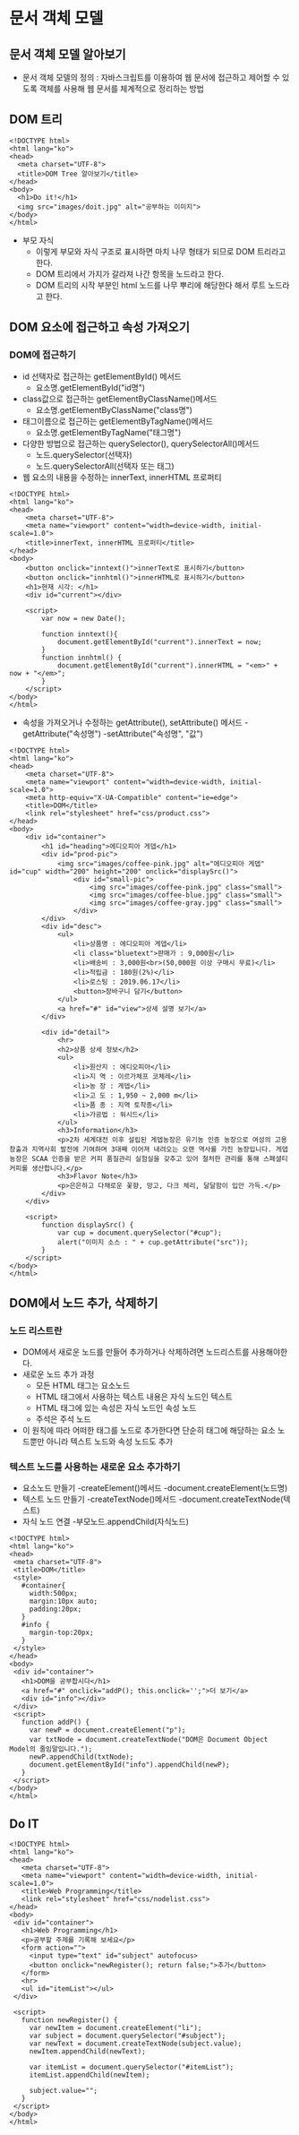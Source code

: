 # 문서 객체 모델
## 문서 객체 모델 알아보기
- 문서 객체 모델의 정의 : 자바스크립트를 이용하여 웹 문서에 접근하고 제어할 수 있도록 객체를 사용해 웹 문서를 체계적으로 정리하는 방법
## DOM 트리
```
<!DOCTYPE html>
<html lang="ko">
<head>
  <meta charset="UTF-8">
  <title>DOM Tree 알아보기</title>
</head>
<body>
  <h1>Do it!</h1>
  <img src="images/doit.jpg" alt="공부하는 이미지">
</body>
</html>
```
- 부모 자식
    - 이렇게 부모와 자식 구조로 표시하면 마치 나무 형태가 되므로 DOM 트리라고 한다.
    - DOM 트리에서 가지가 갈라져 나간 항목을 노드라고 한다.
    - DOM 트리의 시작 부분인 html 노드를 나무 뿌리에 해당한다 해서 루트 노드라고 한다.
## DOM 요소에 접근하고 속성 가져오기
### DOM에 접근하기
- id 선택자로 접근하는 getElementById() 메서드
    - 요소명.getElementById("id명")
- class값으로 접근하는 getElementByClassName()메서드
    - 요소명.getElementByClassName("class명")
- 태그이름으로 접근하는 getElementByTagName()메서드
    - 요소명.getElementByTagName("태그명")
- 다양한 방법으로 접근하는 querySelector(), querySelectorAll()메서드
    - 노드.querySelector(선택자)
    - 노드.querySelectorAll(선택자 또는 태그)
- 웹 요소의 내용을 수정하는 innerText, innerHTML 프로퍼티
```
<!DOCTYPE html>
<html lang="ko">
<head>
	<meta charset="UTF-8">
	<meta name="viewport" content="width=device-width, initial-scale=1.0">
	<title>innerText, innerHTML 프로퍼티</title>
</head>
<body>
	<button onclick="inntext()">innerText로 표시하기</button>
	<button onclick="innhtml()">innerHTML로 표시하기</button>
	<h1>현재 시각: </h1>
	<div id="current"></div>
	
	<script>
		var now = new Date();

		function inntext(){
			document.getElementById("current").innerText = now;
		}
		function innhtml() {
			document.getElementById("current").innerHTML = "<em>" + now + "</em>";
		}
	</script>
</body>
</html>
```
- 속성을 가져오거나 수정하는 getAttribute(), setAttribute() 메서드
    -getAttribute("속성명")
    -setAttribute("속성명", "값")
```
<!DOCTYPE html>
<html lang="ko">
<head>
	<meta charset="UTF-8">
	<meta name="viewport" content="width=device-width, initial-scale=1.0">
	<meta http-equiv="X-UA-Compatible" content="ie=edge">
	<title>DOM</title>
	<link rel="stylesheet" href="css/product.css">
</head>
<body>
	<div id="container">
		<h1 id="heading">에디오피아 게뎁</h1>
		<div id="prod-pic">
			<img src="images/coffee-pink.jpg" alt="에디오피아 게뎁" id="cup" width="200" height="200" onclick="displaySrc()">
				<div id="small-pic"> 
					<img src="images/coffee-pink.jpg" class="small">
					<img src="images/coffee-blue.jpg" class="small">
					<img src="images/coffee-gray.jpg" class="small">
				</div>
		</div>			
		<div id="desc">
			<ul>
				<li>상품명 : 에디오피아 게뎁</li>
				<li class="bluetext">판매가 : 9,000원</li>
				<li>배송비 : 3,000원<br>(50,000원 이상 구매시 무료)</li>
				<li>적립금 : 180원(2%)</li>
				<li>로스팅 : 2019.06.17</li>
				<button>장바구니 담기</button>
			</ul>				
			<a href="#" id="view">상세 설명 보기</a>				
		</div>
			
		<div id="detail">									
			<hr>
			<h2>상품 상세 정보</h2>
			<ul>
				<li>원산지 : 에디오피아</li>
				<li>지 역 : 이르가체프 코체레</li>
				<li>농 장 : 게뎁</li>
				<li>고 도 : 1,950 ~ 2,000 m</li>
				<li>품 종 : 지역 토착종</li>
				<li>가공법 : 워시드</li>
			</ul>
			<h3>Information</h3>
			<p>2차 세계대전 이후 설립된 게뎁농장은 유기농 인증 농장으로 여성의 고용 창출과 지역사회 발전에 기여하며 3대째 이어져 내려오는 오랜 역사를 가진 농장입니다. 게뎁 농장은 SCAA 인증을 받은 커피 품질관리 실험실을 갖추고 있어 철처한 관리를 통해 스페셜티커피를 생산합니다.</p>
			<h3>Flavor Note</h3>
			<p>은은하고 다채로운 꽃향, 망고, 다크 체리, 달달함이 입안 가득.</p>
		</div>
	</div>

	<script>
		function displaySrc() {
			var cup = document.querySelector("#cup");
			alert("이미지 소스 : " + cup.getAttribute("src"));
		}	
	</script>
</body>
</html>
```
## DOM에서 노드 추가, 삭제하기
### 노드 리스트란
- DOM에서 새로운 노드를 만들어 추가하거나 삭제하려면 노드리스트를 사용해야한다.
- 새로운 노드 추가 과정
    - 모든 HTML 태그는 요소노드
    - HTML 태그에서 사용하는 텍스트 내용은 자식 노드인 텍스트
    - HTML 태그에 있는 속성은 자식 노드인 속성 노드
    - 주석은 주석 노드
- 이 원칙에 따라 어떠한 태그를 노드로 추가한다면 단순히 태그에 해당하는 요소 노드뿐만 아니라 텍스트 노드와 속성 노드도 추가
### 텍스트 노드를 사용하는 새로운 요소 추가하기
- 요소노드 만들기 
    -createElement()메서드
    -document.createElement(노드명)
- 텍스트 노드 만들기 
    -createTextNode()메서드
    -document.createTextNode(텍스트)
- 자식 노드 연결
    -부모노드.appendChild(자식노드)
 ```
 <!DOCTYPE html>
<html lang="ko">
<head>
  <meta charset="UTF-8">
  <title>DOM</title>
  <style>
    #container{
      width:500px;
      margin:10px auto;
      padding:20px;
    }
    #info {
      margin-top:20px;
    }
  </style>
</head>
<body>
  <div id="container">    
    <h1>DOM을 공부합시다</h1>
    <a href="#" onclick="addP(); this.onclick='';">더 보기</a>    
    <div id="info"></div>
  </div>
  <script>
    function addP() {
      var newP = document.createElement("p");
      var txtNode = document.createTextNode("DOM은 Document Object Model의 줄임말입니다.");
      newP.appendChild(txtNode);
      document.getElementById("info").appendChild(newP);
    }
  </script>
</body>
</html>
 ```
 
 ## Do IT
 ```
 <!DOCTYPE html>
<html lang="ko">
<head>
	<meta charset="UTF-8">
	<meta name="viewport" content="width=device-width, initial-scale=1.0">
	<title>Web Programming</title>
	<link rel="stylesheet" href="css/nodelist.css">
</head>
<body>
  <div id="container">
    <h1>Web Programming</h1>
    <p>공부할 주제를 기록해 보세요</p>
    <form action="">
      <input type="text" id="subject" autofocus>
      <button onclick="newRegister(); return false;">추가</button>
    </form>
    <hr>  
    <ul id="itemList"></ul>  
  </div>

  <script>
    function newRegister() {
      var newItem = document.createElement("li");
      var subject = document.querySelector("#subject");
      var newText = document.createTextNode(subject.value);
      newItem.appendChild(newText);

      var itemList = document.querySelector("#itemList");
      itemList.appendChild(newItem);
      
      subject.value="";
    }
  </script>
</body>
</html>
 ```
